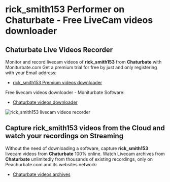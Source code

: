 # rick_smith153 Performer on Chaturbate - Free LiveCam videos downloader

## Chaturbate Live Videos Recorder

Monitor and record livecam videos of **rick_smith153** from **Chaturbate** with Moniturbate.com
Get a premium trial for free by just and only registering with your Email address:
* [rick_smith153 Premium videos downloader](https://moniturbate.com/request-demo-licence-key.html)

Free livecam videos downloader - Moniturbate Software:
* [Chaturbate videos downloader](https://moniturbate.com/moniturbate-download-software.html)

![rick_smith153 livecam videos recorder](https://peachurnet.com/templates/moniturbate-software.png)


## Capture rick_smith153 videos from the Cloud and watch your recordings on Streaming

Without the need of downloading a software, capture **rick_smith153** livecam videos from **Chaturbate** 100% online.
Watch Livecam archives from **Chaturbate** unlimitedly from thousands of existing recordings, only on Peachurbate.com and its websites network:
* [Chaturbate videos archives](https://peachurnet.com/)